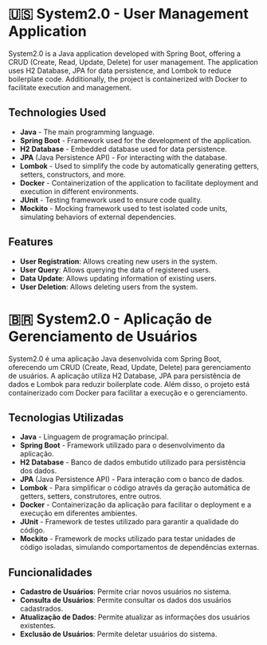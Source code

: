 # 🇺🇸 System2.0 - User Management Application

System2.0 is a Java application developed with Spring Boot, offering a CRUD (Create, Read, Update, Delete) for user management. The application uses H2 Database, JPA for data persistence, and Lombok to reduce boilerplate code. Additionally, the project is containerized with Docker to facilitate execution and management.

## Technologies Used

- **Java** - The main programming language.
- **Spring Boot** - Framework used for the development of the application.
- **H2 Database** - Embedded database used for data persistence.
- **JPA** (Java Persistence API) - For interacting with the database.
- **Lombok** - Used to simplify the code by automatically generating getters, setters, constructors, and more.
- **Docker** - Containerization of the application to facilitate deployment and execution in different environments.
- **JUnit** - Testing framework used to ensure code quality.
- **Mockito** - Mocking framework used to test isolated code units, simulating behaviors of external dependencies.

## Features

- **User Registration**: Allows creating new users in the system.
- **User Query**: Allows querying the data of registered users.
- **Data Update**: Allows updating information of existing users.
- **User Deletion**: Allows deleting users from the system.

#

# 🇧🇷 System2.0 - Aplicação de Gerenciamento de Usuários

System2.0 é uma aplicação Java desenvolvida com Spring Boot, oferecendo um CRUD (Create, Read, Update, Delete) para gerenciamento de usuários. A aplicação utiliza H2 Database, JPA para persistência de dados e Lombok para reduzir boilerplate code. Além disso, o projeto está containerizado com Docker para facilitar a execução e o gerenciamento.

## Tecnologias Utilizadas

- **Java** - Linguagem de programação principal.
- **Spring Boot** - Framework utilizado para o desenvolvimento da aplicação.
- **H2 Database** - Banco de dados embutido utilizado para persistência dos dados.
- **JPA** (Java Persistence API) - Para interação com o banco de dados.
- **Lombok** - Para simplificar o código através da geração automática de getters, setters, construtores, entre outros.
- **Docker** - Containerização da aplicação para facilitar o deployment e a execução em diferentes ambientes.
- **JUnit** - Framework de testes utilizado para garantir a qualidade do código.
- **Mockito** - Framework de mocks utilizado para testar unidades de código isoladas, simulando comportamentos de dependências externas.

## Funcionalidades

- **Cadastro de Usuários**: Permite criar novos usuários no sistema.
- **Consulta de Usuários**: Permite consultar os dados dos usuários cadastrados.
- **Atualização de Dados**: Permite atualizar as informações dos usuários existentes.
- **Exclusão de Usuários**: Permite deletar usuários do sistema.
